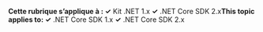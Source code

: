 <span data-ttu-id="0a357-101">**Cette rubrique s’applique à : ✓** Kit .NET 1.x **✓** .NET Core SDK 2.x</span><span class="sxs-lookup"><span data-stu-id="0a357-101">**This topic applies to: ✓** .NET Core SDK 1.x **✓** .NET Core SDK 2.x</span></span>
